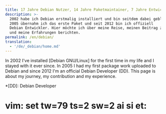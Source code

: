 ```yaml
---
title: 17 Jahre Debian Nutzer, 14 Jahre Paketmaintainer, 7 Jahre Entwickler
description: >-
  2002 habe ich Debian erstmalig installiert und bin seitdem dabei geblieben.
  2005 übernahm ich das erste Paket und seit 2012 bin ich offiziell
  Debian Entwickler. Hier möchte ich über meine Reise, meinen Beitrag zu Debian
  und meine Erfahrungen berichten.
permalink: /en/debian/
translation:
  - '/de/_debian/home.md'
---
```


In 2002 I've installed [Debian GNU/Linux] for the first time in my life and I
stayed with it ever since. In 2005 I had my first package work uploaded to
Debian and since 2012 I'm an official Debian Developer (DD). This page is about
my journey, my contribution and my experience.

[Debian]: https://www.debian.org
*[DD]: Debian Developer

# vim: set tw=79 ts=2 sw=2 ai si et:
